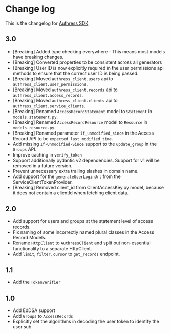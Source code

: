 # Change log
This is the changelog for [Authress SDK](readme.md).

## 3.0 ##
* [Breaking] Added type checking everywhere - This means most models have breaking changes.
* [Breaking] Converted properties to be consistent across all generators
* [Breaking] User ID is now explicitly required in the user permissions api methods to ensure that the correct user ID is being passed.
* [Breaking] Moved `authress_client.users` api to `authress_client.user_permissions`.
* [Breaking] Moved `authress_client.records` api to `authress_client.access_records`.
* [Breaking] Moved `authress_client.clients` api to `authress_client.service_clients`.
* [Breaking] Renamed `AccessRecordStatement` model to `Statement` in `models.statement.py`.
* [Breaking] Renamed `AccessRecordResource` model to `Resource` in `models.resource.py`.
* [Breaking] Renamed parameter `if_unmodified_since` in the Access Record API to be `expected_last_modified_time`.
* Add missing `If-Unmodified-Since` support to the `update_group` in the `Groups` API.
* Improve caching in `verify_token`
* Support additionally pydantic v2 dependencies. Support for v1 will be removed in a future version.
* Prevent unnecessary extra trailing slashes in domain name.
* Add support for the `generateUserLoginUrl` from the ServiceClientTokenProvider.
* [Breaking] Removed client_id from ClientAccessKey.py model, because it does not contain a clientId when fetching client data.

## 2.0 ##
* Add support for users and groups at the statement level of access records.
* Fix naming of some incorrectly named plural classes in the Access Record Models.
* Rename `HttpClient` to `AuthressClient` and split out non-essential functionality to a separate HttpClient.
* Add `limit`, `filter`, `cursor` to `get_records` endpoint.

## 1.1 ##
* Add the `TokenVerifier`

## 1.0 ##
* Add EdDSA support
* Add `Groups` to `AccessRecords`
* Explicitly set the algorithms in decoding the user token to identify the user sub
